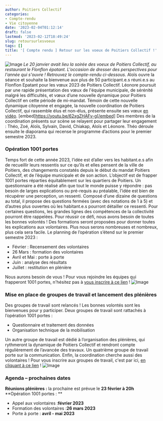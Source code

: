 ```yaml
---
author: Poitiers Collectif
categories:
- Compte-rendu
- Vie citoyenne
date: '2023-02-04T01:12:14'
draft: false
lastmod: '2023-02-12T18:49:24'
slug: retoursurlesvoeux
tags: []
title: '[ Compte rendu ] Retour sur les voeux de Poitiers Collectif !'
---
```


![Image](/images/2025/retoursurlesvoeux/Voeux-poco-1-1024x768.jpg) _Le 20 janvier avait lieu la soirée des voeux de Poitiers Collectif, au restaurant le Flonflon épatant. L'occasion de dresser des perspectives pour l'année qui s'ouvre ! Retrouvez le compte-rendu ci-dessous._ Aloïs ouvre la séance et souhaite la bienvenue aux plus de 50 participant.e.s réuni.e.s au Flonflon Epatant pour les vœux 2023 de Poitiers Collectif. Léonore poursuit par une rapide présentation des vœux de l'équipe municipale, de sérénité malgré les difficultés, et vœux d’une nouvelle dynamique pour Poitiers Collectif en cette période de mi-mandat. Témoin de cette nouvelle dynamique citoyenne et engagée, la nouvelle coordination de Poitiers Collectif, qui rassemble élus et non-élus, présente ensuite ses vœux [en vidéo](https://youtu.be/62xgZHAFv-g). [embed]https://youtu.be/62xgZHAFv-g[/embed] Des membres de la coordination présents sur scène se relayent pour partager leur engagement : Théo, Zoé, Aloïs, Sylvain, David, Chiakap, Aloïs et Léonore. Théo déroule ensuite le diaporama qui recense le programme d’actions pour le premier semestre 2023. 

### **Opération 1001 portes**

Temps fort de cette année 2023, l’idée est d’aller vers les habitant.e.s afin de recueillir leurs ressentis sur ce qu’ils et elles pensent de la ville de Poitiers, des changements constatés depuis le début du mandat Poitiers Collectif, et de l’équipe municipale et de son action. L’objectif est de frapper 1001 portes réparties équitablement sur les quartiers de Poitiers. Un questionnaire a été réalisé afin que tout le monde puisse y répondre : pas besoin de larges explications ou pré-requis au préalable, l’idée est bien de récupérer une perception, un ressenti. Composé d’une dizaine de questions au total, il propose des questions fermées (avec des notations de 1 à 5) et d’autres plus ouvertes où les habitant.e.s pourront détailler ce ressenti. Pour certaines questions, les grandes lignes des compétences de la collectivité pourront être rappelées. Pour réussir ce défi, nous avons besoin de toutes les bonnes volontés ! Des formations seront proposées pour donner toutes les explications aux volontaires. Plus nous serons nombreuses et nombreux, plus cela sera facile. Le planning de l’opération s’étend sur le premier semestre 2023 : 

  * Février : Recensement des volontaires
  * 26 Mars : formation des volontaires
  * Avril et Mai : porte à porte
  * Juin : analyse des résultats
  * Juillet : restitution en plénière

Nous aurons besoin de vous ! Pour vous rejoindre les équipes qui frapperont 1001 portes, n'hésitez pas à [vous inscrire à ce lien](https://forms.gle/Wqy8xdSPKtdfu11ZA) ! ![Image](/images/2025/retoursurlesvoeux/voeux-poco-2-300x225.jpg) 

### **Mise en place de groupes de travail et lancement des plénières**

Des groupes de travail sont relancés ! Les bonnes volontés sont les bienvenues pour y participer. Deux groupes de travail sont rattachés à l’opération 1001 portes : 

  * Questionnaire et traitement des données 
  * Organisation technique de la mobilisation

Un autre groupe de travail est dédié à l’organisation des plénières, qui rythmeront la dynamique de Poitiers Collectif et rendront compte régulièrement de l’avancée des travaux. Un quatrième groupe de travail porte sur la communication. Enfin, la coordination cherche aussi des volontaires ! Pour vous inscrire aux groupes de travail, c'est par ici, [en cliquant à ce lien](https://forms.gle/nDY37qtJiXMTbdff7) ! ![Image](/images/2025/retoursurlesvoeux/voeux-poco-3-300x225.jpg) 

### **Agenda – prochaines dates**

**Réunions plénières  :** la prochaine est prévue le **23 février à 20h** **Opération 1001 portes  : **

  * Appel aux volontaires :**février 2023**
  * Formation des volontaires :**26 mars 2023**
  *  Porte à porte : **avril - mai 2023**
